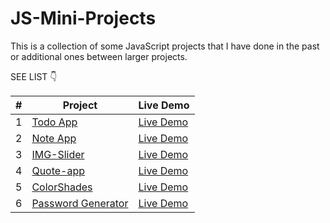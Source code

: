 # JS-Mini-Projects
This is a collection of some JavaScript projects that I have done in the past or additional ones between larger projects.

SEE LIST 👇

| # | Project | Live Demo  |
|---|---|---|
| 1 | [Todo App](https://github.com/Jaco020/JS-Mini-Projects/tree/master/Todo-app) | [Live Demo](https://jsprojects-todo-app.netlify.app/)  |
| 2 | [Note App](https://github.com/Jaco020/JS-Mini-Projects/tree/master/oneNote)  |  [Live Demo](https://jsprojects-one-note.netlify.app/) |
| 3 | [IMG-Slider](https://github.com/Jaco020/JS-Mini-Projects/tree/master/IMG-Slider)  |  [Live Demo](https://jsprojects-img-slider.netlify.app/) |
| 4 | [Quote-app](https://github.com/Jaco020/JS-Mini-Projects/tree/master/Quote-app)  |  [Live Demo](https://jsprojects-quote-app.netlify.app/) |
| 5 | [ColorShades](https://github.com/Jaco020/JS-Mini-Projects/tree/master/ColorShades)  |  [Live Demo](https://jsprojects-color-shades.netlify.app/) |
| 6 | [Password Generator](https://github.com/Jaco020/JS-Mini-Projects/tree/master/PasswordGenerator)  |  [Live Demo](https://jsprojects-password-generator.netlify.app/) |


